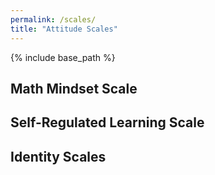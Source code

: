 ```yaml
---
permalink: /scales/
title: "Attitude Scales"
---
```


{% include base_path %}

## Math Mindset Scale

## Self-Regulated Learning Scale

## Identity Scales